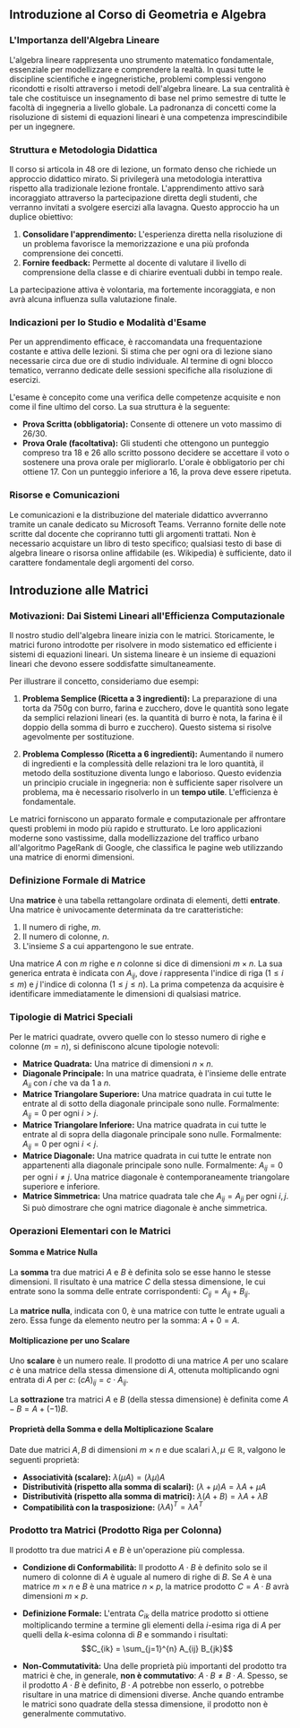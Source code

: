 ## Introduzione al Corso di Geometria e Algebra

### L'Importanza dell'Algebra Lineare
L'algebra lineare rappresenta uno strumento matematico fondamentale, essenziale per modellizzare e comprendere la realtà. In quasi tutte le discipline scientifiche e ingegneristiche, problemi complessi vengono ricondotti e risolti attraverso i metodi dell'algebra lineare. La sua centralità è tale che costituisce un insegnamento di base nel primo semestre di tutte le facoltà di ingegneria a livello globale. La padronanza di concetti come la risoluzione di sistemi di equazioni lineari è una competenza imprescindibile per un ingegnere.

### Struttura e Metodologia Didattica
Il corso si articola in 48 ore di lezione, un formato denso che richiede un approccio didattico mirato. Si privilegerà una metodologia interattiva rispetto alla tradizionale lezione frontale. L'apprendimento attivo sarà incoraggiato attraverso la partecipazione diretta degli studenti, che verranno invitati a svolgere esercizi alla lavagna. Questo approccio ha un duplice obiettivo:
1.  **Consolidare l'apprendimento:** L'esperienza diretta nella risoluzione di un problema favorisce la memorizzazione e una più profonda comprensione dei concetti.
2.  **Fornire feedback:** Permette al docente di valutare il livello di comprensione della classe e di chiarire eventuali dubbi in tempo reale.

La partecipazione attiva è volontaria, ma fortemente incoraggiata, e non avrà alcuna influenza sulla valutazione finale.

### Indicazioni per lo Studio e Modalità d'Esame
Per un apprendimento efficace, è raccomandata una frequentazione costante e attiva delle lezioni. Si stima che per ogni ora di lezione siano necessarie circa due ore di studio individuale. Al termine di ogni blocco tematico, verranno dedicate delle sessioni specifiche alla risoluzione di esercizi.

L'esame è concepito come una verifica delle competenze acquisite e non come il fine ultimo del corso. La sua struttura è la seguente:
- **Prova Scritta (obbligatoria):** Consente di ottenere un voto massimo di 26/30.
- **Prova Orale (facoltativa):** Gli studenti che ottengono un punteggio compreso tra 18 e 26 allo scritto possono decidere se accettare il voto o sostenere una prova orale per migliorarlo. L'orale è obbligatorio per chi ottiene 17. Con un punteggio inferiore a 16, la prova deve essere ripetuta.

### Risorse e Comunicazioni
Le comunicazioni e la distribuzione del materiale didattico avverranno tramite un canale dedicato su Microsoft Teams. Verranno fornite delle note scritte dal docente che copriranno tutti gli argomenti trattati. Non è necessario acquistare un libro di testo specifico; qualsiasi testo di base di algebra lineare o risorsa online affidabile (es. Wikipedia) è sufficiente, dato il carattere fondamentale degli argomenti del corso.

## Introduzione alle Matrici

### Motivazioni: Dai Sistemi Lineari all'Efficienza Computazionale
Il nostro studio dell'algebra lineare inizia con le matrici. Storicamente, le matrici furono introdotte per risolvere in modo sistematico ed efficiente i sistemi di equazioni lineari. Un sistema lineare è un insieme di equazioni lineari che devono essere soddisfatte simultaneamente.

Per illustrare il concetto, consideriamo due esempi:

1.  **Problema Semplice (Ricetta a 3 ingredienti):** La preparazione di una torta da 750g con burro, farina e zucchero, dove le quantità sono legate da semplici relazioni lineari (es. la quantità di burro è nota, la farina è il doppio della somma di burro e zucchero). Questo sistema si risolve agevolmente per sostituzione.

2.  **Problema Complesso (Ricetta a 6 ingredienti):** Aumentando il numero di ingredienti e la complessità delle relazioni tra le loro quantità, il metodo della sostituzione diventa lungo e laborioso. Questo evidenzia un principio cruciale in ingegneria: non è sufficiente saper risolvere un problema, ma è necessario risolverlo in un **tempo utile**. L'efficienza è fondamentale.

Le matrici forniscono un apparato formale e computazionale per affrontare questi problemi in modo più rapido e strutturato. Le loro applicazioni moderne sono vastissime, dalla modellizzazione del traffico urbano all'algoritmo PageRank di Google, che classifica le pagine web utilizzando una matrice di enormi dimensioni.

### Definizione Formale di Matrice
Una **matrice** è una tabella rettangolare ordinata di elementi, detti **entrate**. Una matrice è univocamente determinata da tre caratteristiche:
1.  Il numero di righe, $m$.
2.  Il numero di colonne, $n$.
3.  L'insieme $S$ a cui appartengono le sue entrate.

Una matrice $A$ con $m$ righe e $n$ colonne si dice di dimensioni $m \times n$. La sua generica entrata è indicata con $A_{ij}$, dove $i$ rappresenta l'indice di riga ($1 \le i \le m$) e $j$ l'indice di colonna ($1 \le j \le n$). La prima competenza da acquisire è identificare immediatamente le dimensioni di qualsiasi matrice.

### Tipologie di Matrici Speciali
Per le matrici quadrate, ovvero quelle con lo stesso numero di righe e colonne ($m=n$), si definiscono alcune tipologie notevoli:

- **Matrice Quadrata:** Una matrice di dimensioni $n \times n$.
- **Diagonale Principale:** In una matrice quadrata, è l'insieme delle entrate $A_{ii}$ con $i$ che va da 1 a $n$.
- **Matrice Triangolare Superiore:** Una matrice quadrata in cui tutte le entrate al di sotto della diagonale principale sono nulle. Formalmente: $A_{ij} = 0$ per ogni $i > j$.
- **Matrice Triangolare Inferiore:** Una matrice quadrata in cui tutte le entrate al di sopra della diagonale principale sono nulle. Formalmente: $A_{ij} = 0$ per ogni $i < j$.
- **Matrice Diagonale:** Una matrice quadrata in cui tutte le entrate non appartenenti alla diagonale principale sono nulle. Formalmente: $A_{ij} = 0$ per ogni $i \neq j$. Una matrice diagonale è contemporaneamente triangolare superiore e inferiore.
- **Matrice Simmetrica:** Una matrice quadrata tale che $A_{ij} = A_{ji}$ per ogni $i, j$. Si può dimostrare che ogni matrice diagonale è anche simmetrica.

### Operazioni Elementari con le Matrici

#### Somma e Matrice Nulla
La **somma** tra due matrici $A$ e $B$ è definita solo se esse hanno le stesse dimensioni. Il risultato è una matrice $C$ della stessa dimensione, le cui entrate sono la somma delle entrate corrispondenti: $C_{ij} = A_{ij} + B_{ij}$.

La **matrice nulla**, indicata con $0$, è una matrice con tutte le entrate uguali a zero. Essa funge da elemento neutro per la somma: $A + 0 = A$.

#### Moltiplicazione per uno Scalare
Uno **scalare** è un numero reale. Il prodotto di una matrice $A$ per uno scalare $c$ è una matrice della stessa dimensione di $A$, ottenuta moltiplicando ogni entrata di $A$ per $c$: $(cA)_{ij} = c \cdot A_{ij}$.

La **sottrazione** tra matrici $A$ e $B$ (della stessa dimensione) è definita come $A - B = A + (-1)B$.

#### Proprietà della Somma e della Moltiplicazione Scalare
Date due matrici $A, B$ di dimensioni $m \times n$ e due scalari $\lambda, \mu \in \mathbb{R}$, valgono le seguenti proprietà:

- **Associatività (scalare):** $\lambda (\mu A) = (\lambda \mu) A$
- **Distributività (rispetto alla somma di scalari):** $(\lambda + \mu) A = \lambda A + \mu A$
- **Distributività (rispetto alla somma di matrici):** $\lambda (A + B) = \lambda A + \lambda B$
- **Compatibilità con la trasposizione:** $(\lambda A)^T = \lambda A^T$

### Prodotto tra Matrici (Prodotto Riga per Colonna)
Il prodotto tra due matrici $A$ e $B$ è un'operazione più complessa.

- **Condizione di Conformabilità:** Il prodotto $A \cdot B$ è definito solo se il numero di colonne di $A$ è uguale al numero di righe di $B$. Se $A$ è una matrice $m \times n$ e $B$ è una matrice $n \times p$, la matrice prodotto $C = A \cdot B$ avrà dimensioni $m \times p$.

- **Definizione Formale:** L'entrata $C_{ik}$ della matrice prodotto si ottiene moltiplicando termine a termine gli elementi della $i$-esima riga di $A$ per quelli della $k$-esima colonna di $B$ e sommando i risultati:
$$C_{ik} = \sum_{j=1}^{n} A_{ij} B_{jk}$$

- **Non-Commutatività:** Una delle proprietà più importanti del prodotto tra matrici è che, in generale, **non è commutativo**: $A \cdot B \neq B \cdot A$. Spesso, se il prodotto $A \cdot B$ è definito, $B \cdot A$ potrebbe non esserlo, o potrebbe risultare in una matrice di dimensioni diverse. Anche quando entrambe le matrici sono quadrate della stessa dimensione, il prodotto non è generalmente commutativo.